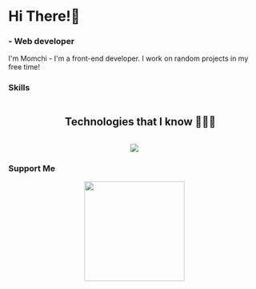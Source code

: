Hi There!👋
===================================================================================

### \- Web developer

I'm Momchi - I'm a front-end developer. I work on random projects in my free time!

### Skills

<!--h1 without bottom border-->
<div id="user-content-toc">
  <ul align="center">
    <summary><h2 style="display: inline-block">Technologies that I know 👨🏻‍💻</h2></summary>
  </ul>
</div>
<!--tech stack icons-->
<p align="center">
  <a href="https://skillicons.dev">
    <img src="https://skillicons.dev/icons?i=git,html,tailwind,css,js,md,nodejs,express,ts,mysql,mongo,prisma,jest,redux,react,nextjs,bash,supabase,github,figma,docker,sqlite,linux,vite,webpack,photoshop,illustrator&perline=15" />
  </a>
</p>

### Support Me
<p align="center">
  <a href="https://buymeacoffee.com/mtsekov"><img src="https://cdn.buymeacoffee.com/buttons/v2/default-yellow.png" width="200" /></a>
</p>
